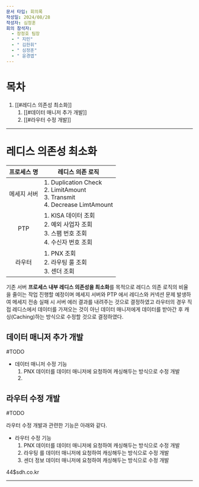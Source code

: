 ```yaml
---
문서 타입: 회의록
작성일: 2024/08/28
작성자: 심정훈
회의 참석자:
  - 장정호 팀장
  - " 지민"
  - " 김한휘"
  - " 심정훈"
  - " 윤경엽"
---
```


# 목차

1. [[#레디스 의존성 최소화]]
	1. [[#데이터 매니저 추가 개발]]
	2. [[#라우터 수정 개발]]



--- 

# 레디스 의존성 최소화


| **프로세스 명** | <center>**레디스 의존 로직**</center>                                                  |
| :--------: | :------------------------------------------------------------------------------ |
|   메세지 서버   | 1. Duplication Check<br>2. LimitAmount<br>3. Transmit<br>4. Decrease LimtAmount |
|    PTP     | 1. KISA 데이터 조회<br>2. 예외 사업자 조회<br>3. 스팸 번호 조회<br>4. 수신자 번호 조회                   |
|    라우터     | 1. PNX 조회<br>2. 라우팅 룰 조회<br>3. 센더 조회                                            |

기존 서버 **프로세스 내부 레디스 의존성을 최소화**를 목적으로 레디스 의존 로직의 비율을 줄이는 작업 진행할 예정이며 메세지 서버와 PTP 에서 레디스와 커넥션 문제 발생하여 메세지 전송 실패 시 서버 에러 결과를 내려주는 것으로 결정하였고 라우터의 경우 직접 레디스에서 데이터를 가져오는 것이 아닌 데이터 매니저에게 데이터를 받아간 후 캐싱(Caching)하는 방식으로 수정할 것으로 결정하였다.

## 데이터 매니저 추가 개발

#TODO 

- 데이터 매니저 수정 기능
	1. PNX 데이터를 데이터 매니저에 요청하여 캐싱해두는 방식으로 수정 개발
	2. 

## 라우터 수정 개발

#TODO 

라우터 수정 개발과 관련한 기능은 아래와 같다.

- 라우터 수정 기능
	1. PNX 데이터를 데이터 매니저에 요청하여 캐싱해두는 방식으로 수정 개발
	2. 라우팅 를 데이터 매니저에 요청하여 캐싱해두는 방식으로 수정 개발
	3. 센더 정보  데이터 매니저에 요청하여 캐싱해두는 방식으로 수정 개발


44$sdh.co.kr

---
